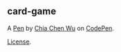 card-game
---------


A [Pen](https://codepen.io/jssffl/pen/RwyvREe) by [Chia Chen Wu](https://codepen.io/jssffl) on [CodePen](https://codepen.io).

[License](https://codepen.io/license/pen/RwyvREe).